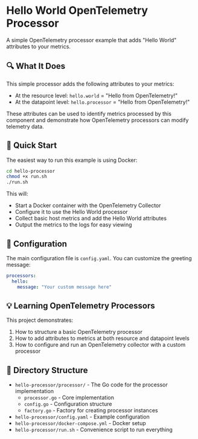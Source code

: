 # Hello World OpenTelemetry Processor

A simple OpenTelemetry processor example that adds "Hello World" attributes to your metrics.

## 🔍 What It Does

This simple processor adds the following attributes to your metrics:

- At the resource level: `hello.world` = "Hello from OpenTelemetry!"
- At the datapoint level: `hello.processor` = "Hello from OpenTelemetry!"

These attributes can be used to identify metrics processed by this component and demonstrate how OpenTelemetry processors can modify telemetry data.

## 🚀 Quick Start

The easiest way to run this example is using Docker:

```bash
cd hello-processor
chmod +x run.sh
./run.sh
```

This will:
- Start a Docker container with the OpenTelemetry Collector
- Configure it to use the Hello World processor
- Collect basic host metrics and add the Hello World attributes
- Output the metrics to the logs for easy viewing

## 🔧 Configuration

The main configuration file is `config.yaml`. You can customize the greeting message:

```yaml
processors:
  hello:
    message: "Your custom message here"
```

## 💡 Learning OpenTelemetry Processors

This project demonstrates:

1. How to structure a basic OpenTelemetry processor
2. How to add attributes to metrics at both resource and datapoint levels
3. How to configure and run an OpenTelemetry collector with a custom processor

## 📂 Directory Structure

- `hello-processor/processor/` - The Go code for the processor implementation
  - `processor.go` - Core implementation
  - `config.go` - Configuration structure
  - `factory.go` - Factory for creating processor instances
- `hello-processor/config.yaml` - Example configuration
- `hello-processor/docker-compose.yml` - Docker setup
- `hello-processor/run.sh` - Convenience script to run everything